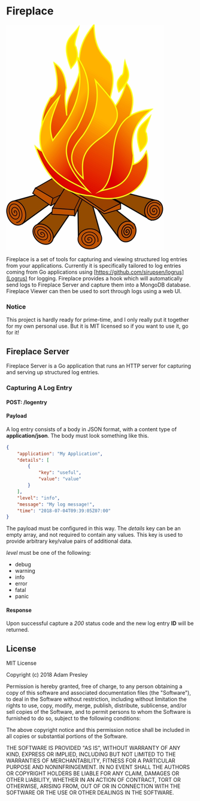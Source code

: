 # Fireplace

![Fire Pit](assets/fire-pit.jpg)

Fireplace is a set of tools for capturing and viewing structured log entries
from your applications. Currently it is specifically tailored to log entries
coming from Go applications using [https://github.com/sirupsen/logrus](Logrus)
for logging. Fireplace provides a hook which will automatically send logs
to Fireplace Server and capture them into a MongoDB database. Fireplace
Viewer can then be used to sort through logs using a web UI.

### Notice
This project is hardly ready for prime-time, and I only really put it together
for my own personal use. But it is MIT licensed so if you want to use it,
go for it!

## Fireplace Server
Fireplace Server is a Go application that runs an HTTP server for capturing
and serving up structured log entries.

### Capturing A Log Entry

#### POST: /logentry

#### Payload
A log entry consists of a body in JSON format, with a content type of **application/json**.
The body must look something like this.

```json
{
	"application": "My Application",
	"details": [
		{
			"key": "useful",
			"value": "value"
		}
	],
	"level": "info",
	"message": "My log message!",
	"time": "2018-07-04T09:39:05Z07:00"
}
```

The payload must be configured in this way. The *details* key can be an
empty array, and not required to contain any values. This key is used
to provide arbitrary key/value pairs of additional data.

*level* must be one of the following:

* debug
* warning
* info
* error
* fatal
* panic

#### Response
Upon successful capture a *200* status code and the new log entry
**ID** will be returned.

## License
MIT License

Copyright (c) 2018 Adam Presley

Permission is hereby granted, free of charge, to any person obtaining a copy
of this software and associated documentation files (the "Software"), to deal
in the Software without restriction, including without limitation the rights
to use, copy, modify, merge, publish, distribute, sublicense, and/or sell
copies of the Software, and to permit persons to whom the Software is
furnished to do so, subject to the following conditions:

The above copyright notice and this permission notice shall be included in all
copies or substantial portions of the Software.

THE SOFTWARE IS PROVIDED "AS IS", WITHOUT WARRANTY OF ANY KIND, EXPRESS OR
IMPLIED, INCLUDING BUT NOT LIMITED TO THE WARRANTIES OF MERCHANTABILITY,
FITNESS FOR A PARTICULAR PURPOSE AND NONINFRINGEMENT. IN NO EVENT SHALL THE
AUTHORS OR COPYRIGHT HOLDERS BE LIABLE FOR ANY CLAIM, DAMAGES OR OTHER
LIABILITY, WHETHER IN AN ACTION OF CONTRACT, TORT OR OTHERWISE, ARISING FROM,
OUT OF OR IN CONNECTION WITH THE SOFTWARE OR THE USE OR OTHER DEALINGS IN THE
SOFTWARE.
